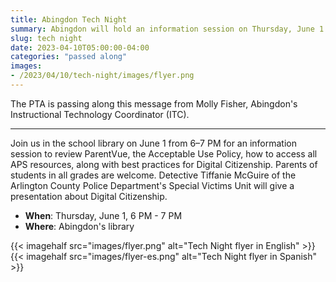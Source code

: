 ```yaml
---
title: Abingdon Tech Night
summary: Abingdon will hold an information session on Thursday, June 1.
slug: tech night
date: 2023-04-10T05:00:00-04:00
categories: "passed along"
images: 
- /2023/04/10/tech-night/images/flyer.png
---
```


The PTA is passing along this message from Molly Fisher, Abingdon's Instructional Technology Coordinator (ITC).

---

Join us in the school library on June 1 from 6–7 PM for an information session to review ParentVue, the Acceptable Use Policy, how to access all APS resources, along with best practices for Digital Citizenship. Parents of students in all grades are welcome. Detective Tiffanie McGuire of the Arlington County Police Department's Special Victims Unit will give a presentation about Digital Citizenship.

- **When**: Thursday, June 1, 6 PM - 7 PM
- **Where**: Abingdon's library

{{< imagehalf src="images/flyer.png" alt="Tech Night flyer in English" >}}
{{< imagehalf src="images/flyer-es.png" alt="Tech Night flyer in Spanish" >}}